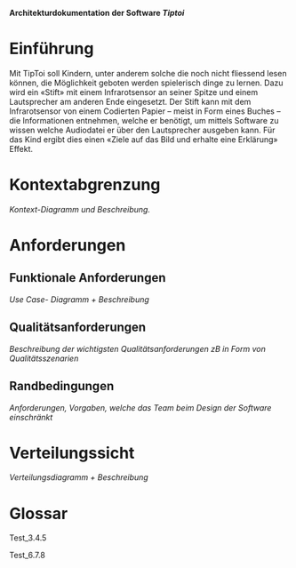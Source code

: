 **Architekturdokumentation der Software *Tiptoi***

# Einführung
<!--
Diese Vorlage einer Architekturdokumentation ... ist eine vereinfachte und angepasste Version der Vorlage arc42[^1] sowie . 
-->
Mit TipToi soll Kindern, unter anderem solche die noch nicht fliessend lesen können, die Möglichkeit geboten werden spielerisch dinge zu lernen. Dazu wird ein «Stift» mit einem Infrarotsensor an seiner Spitze und einem Lautsprecher am anderen Ende eingesetzt. Der Stift kann mit dem Infrarotsensor von einem Codierten Papier – meist in Form eines Buches – die Informationen entnehmen, welche er benötigt, um mittels Software zu wissen welche Audiodatei er über den Lautsprecher ausgeben kann. Für das Kind ergibt dies einen «Ziele auf das Bild und erhalte eine Erklärung» Effekt. 


# Kontextabgrenzung
*Kontext-Diagramm und Beschreibung.*

# Anforderungen
## Funktionale Anforderungen
*Use Case- Diagramm + Beschreibung*

## Qualitätsanforderungen
*Beschreibung der wichtigsten Qualitätsanforderungen zB in Form von Qualitätsszenarien*

## Randbedingungen
*Anforderungen, Vorgaben, welche das Team beim Design der Software einschränkt* 


# Verteilungssicht
*Verteilungsdiagramm + Beschreibung*

# Glossar



<!-- Dieser Abschnitt ist auskommentiert
[^1]: www.arc42.de
-->


Test_3.4.5

Test_6.7.8
